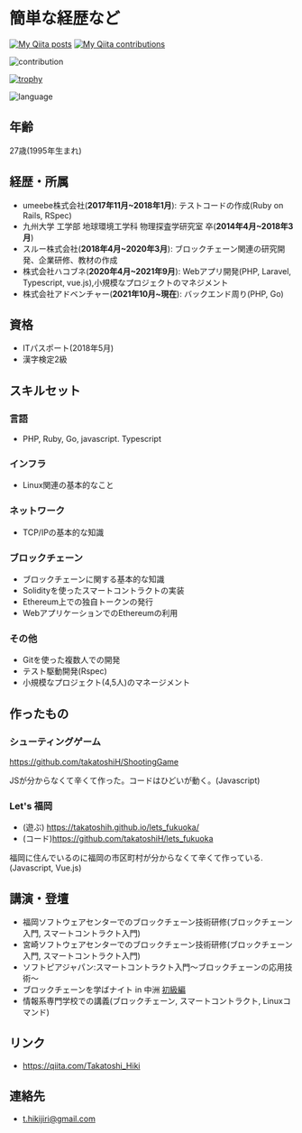 # 簡単な経歴など

[![My Qiita posts](https://qiita-badge.apiapi.app/s/Takatoshi_Hiki/posts.svg)](http://qiita.com/Takatoshi_Hiki)
[![My Qiita contributions](https://qiita-badge.apiapi.app/s/Takatoshi_Hiki/contributions.svg)](http://qiita.com/Takatoshi_Hiki)

![contribution](https://github-contribution-stats.vercel.app/api/?username=takatoshiH)

[![trophy](https://github-profile-trophy.vercel.app/?username=takatoshiH)](https://github.com/ryo-ma/github-profile-trophy)

![language](https://github-readme-stats.vercel.app/api/top-langs/?username=takatoshiH&layout=compact)


## 年齢
27歳(1995年生まれ)

## 経歴・所属
* umeebe株式会社(**2017年11月~2018年1月**): テストコードの作成(Ruby on Rails, RSpec)
* 九州大学 工学部 地球環境工学科 物理探査学研究室 卒(**2014年4月~2018年3月**)
* スルー株式会社(**2018年4月~2020年3月**): ブロックチェーン関連の研究開発、企業研修、教材の作成
* 株式会社ハコブネ(**2020年4月~2021年9月**): Webアプリ開発(PHP, Laravel, Typescript, vue.js),小規模なプロジェクトのマネジメント
* 株式会社アドベンチャー(**2021年10月~現在**): バックエンド周り(PHP, Go)

## 資格
* ITパスポート(2018年5月)
* 漢字検定2級

## スキルセット
### 言語
* PHP, Ruby, Go, javascript. Typescript

### インフラ
* Linux関連の基本的なこと

### ネットワーク
* TCP/IPの基本的な知識

### ブロックチェーン
* ブロックチェーンに関する基本的な知識
* Solidityを使ったスマートコントラクトの実装
* Ethereum上での独自トークンの発行
* WebアプリケーションでのEthereumの利用

### その他
* Gitを使った複数人での開発
* テスト駆動開発(Rspec)
* 小規模なプロジェクト(4,5人)のマネージメント

## 作ったもの

### シューティングゲーム
https://github.com/takatoshiH/ShootingGame

JSが分からなくて辛くて作った。コードはひどいが動く。(Javascript)

### Let's 福岡
* (遊ぶ) https://takatoshih.github.io/lets_fukuoka/
* (コード)https://github.com/takatoshiH/lets_fukuoka

福岡に住んでいるのに福岡の市区町村が分からなくて辛くて作っている.(Javascript, Vue.js)

## 講演・登壇
* 福岡ソフトウェアセンターでのブロックチェーン技術研修(ブロックチェーン入門, スマートコントラクト入門)
* 宮崎ソフトウェアセンターでのブロックチェーン技術研修(ブロックチェーン入門, スマートコントラクト入門)
* ソフトピアジャパン:スマートコントラクト入門～ブロックチェーンの応用技術～
* ブロックチェーンを学ばナイト in 中洲 [初級編](https://gbec.connpass.com/event/136500/)
* 情報系専門学校での講義(ブロックチェーン, スマートコントラクト, Linuxコマンド)

## リンク
* https://qiita.com/Takatoshi_Hiki

## 連絡先
* t.hikijiri@gmail.com

